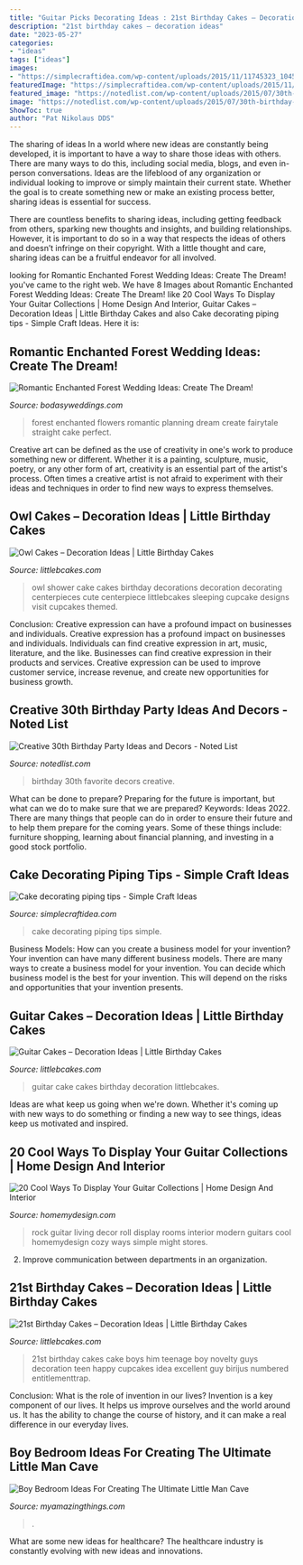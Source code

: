 ```yaml
---
title: "Guitar Picks Decorating Ideas : 21st Birthday Cakes – Decoration Ideas"
description: "21st birthday cakes – decoration ideas"
date: "2023-05-27"
categories:
- "ideas"
tags: ["ideas"]
images:
- "https://simplecraftidea.com/wp-content/uploads/2015/11/11745323_1045128772178867_7368435860878284430_n7.jpg"
featuredImage: "https://simplecraftidea.com/wp-content/uploads/2015/11/11745323_1045128772178867_7368435860878284430_n7.jpg"
featured_image: "https://notedlist.com/wp-content/uploads/2015/07/30th-birthday-party-ideas/4-30th-birthday-party-ideas.jpg"
image: "https://notedlist.com/wp-content/uploads/2015/07/30th-birthday-party-ideas/4-30th-birthday-party-ideas.jpg"
ShowToc: true
author: "Pat Nikolaus DDS"
---
```



The sharing of ideas
In a world where new ideas are constantly being developed, it is important to have a way to share those ideas with others. There are many ways to do this, including social media, blogs, and even in-person conversations.
Ideas are the lifeblood of any organization or individual looking to improve or simply maintain their current state. Whether the goal is to create something new or make an existing process better, sharing ideas is essential for success.

There are countless benefits to sharing ideas, including getting feedback from others, sparking new thoughts and insights, and building relationships. However, it is important to do so in a way that respects the ideas of others and doesn’t infringe on their copyright. With a little thought and care, sharing ideas can be a fruitful endeavor for all involved.

	

		
looking for Romantic Enchanted Forest Wedding Ideas: Create The Dream! you've came to the right web. We have 8 Images about Romantic Enchanted Forest Wedding Ideas: Create The Dream! like 20 Cool Ways To Display Your Guitar Collections | Home Design And Interior, Guitar Cakes – Decoration Ideas | Little Birthday Cakes and also Cake decorating piping tips - Simple Craft Ideas. Here it is:
		
    
## Romantic Enchanted Forest Wedding Ideas: Create The Dream!

<img loading=lazy src="https://bodasyweddings.com/wp-content/uploads/2017/03/planning-an-enchanted-forest-wedding.jpg" onerror="this.onerror=null;this.src='https://tse4.mm.bing.net/th?id=OIP.NcMrGHt2i3TOysYoxNelhgHaLH&amp;pid=15.1';" alt="Romantic Enchanted Forest Wedding Ideas: Create The Dream!">

_Source: bodasyweddings.com_

>forest enchanted flowers romantic planning dream create fairytale straight cake perfect. 

	

Creative art can be defined as the use of creativity in one's work to produce something new or different. Whether it is a painting, sculpture, music, poetry, or any other form of art, creativity is an essential part of the artist's process. Often times a creative artist is not afraid to experiment with their ideas and techniques in order to find new ways to express themselves.

    
## Owl Cakes – Decoration Ideas | Little Birthday Cakes

<img loading=lazy src="http://www.littlebcakes.com/wp-content/uploads/2013/08/Owl-Cake-Decorations.jpg" onerror="this.onerror=null;this.src='https://tse3.mm.bing.net/th?id=OIP.cYw51Y_II8g9-GimOfHqvwHaLs&amp;pid=15.1';" alt="Owl Cakes – Decoration Ideas | Little Birthday Cakes">

_Source: littlebcakes.com_

>owl shower cake cakes birthday decorations decoration decorating centerpieces cute centerpiece littlebcakes sleeping cupcake designs visit cupcakes themed. 

	

Conclusion: Creative expression can have a profound impact on businesses and individuals.
Creative expression has a profound impact on businesses and individuals. Individuals can find creative expression in art, music, literature, and the like. Businesses can find creative expression in their products and services. Creative expression can be used to improve customer service, increase revenue, and create new opportunities for business growth.

    
## Creative 30th Birthday Party Ideas And Decors - Noted List

<img loading=lazy src="https://notedlist.com/wp-content/uploads/2015/07/30th-birthday-party-ideas/4-30th-birthday-party-ideas.jpg" onerror="this.onerror=null;this.src='https://tse2.mm.bing.net/th?id=OIP.-XqlcJxxt05MxdPqg6WMwgHaLH&amp;pid=15.1';" alt="Creative 30th Birthday Party Ideas and Decors - Noted List">

_Source: notedlist.com_

>birthday 30th favorite decors creative. 

	

What can be done to prepare?
Preparing for the future is important, but what can we do to make sure that we are prepared? Keywords: Ideas 2022. There are many things that people can do in order to ensure their future and to help them prepare for the coming years. Some of these things include: furniture shopping, learning about financial planning, and investing in a good stock portfolio.

    
## Cake Decorating Piping Tips - Simple Craft Ideas

<img loading=lazy src="https://simplecraftidea.com/wp-content/uploads/2015/11/11745323_1045128772178867_7368435860878284430_n7.jpg" onerror="this.onerror=null;this.src='https://tse3.mm.bing.net/th?id=OIP.lRzugAbtq_9juu9GRAH7fwHaLG&amp;pid=15.1';" alt="Cake decorating piping tips - Simple Craft Ideas">

_Source: simplecraftidea.com_

>cake decorating piping tips simple. 

	

Business Models: How can you create a business model for your invention?
Your invention can have many different business models. There are many ways to create a business model for your invention. You can decide which business model is the best for your invention. This will depend on the risks and opportunities that your invention presents.

    
## Guitar Cakes – Decoration Ideas | Little Birthday Cakes

<img loading=lazy src="http://www.littlebcakes.com/wp-content/uploads/2013/08/Guitar-Cake-For-Kids.jpg" onerror="this.onerror=null;this.src='https://tse4.mm.bing.net/th?id=OIP.lAmjIfd-HhrI_acid1EjPQHaFj&amp;pid=15.1';" alt="Guitar Cakes – Decoration Ideas | Little Birthday Cakes">

_Source: littlebcakes.com_

>guitar cake cakes birthday decoration littlebcakes. 

	

Ideas are what keep us going when we're down. Whether it's coming up with new ways to do something or finding a new way to see things, ideas keep us motivated and inspired.

    
## 20 Cool Ways To Display Your Guitar Collections | Home Design And Interior

<img loading=lazy src="http://homemydesign.com/wp-content/uploads/2018/03/cool-music-living-room-theme-with-guitar-wall-art.jpg" onerror="this.onerror=null;this.src='https://tse2.mm.bing.net/th?id=OIP.G_AWm2XGq4elJwFVNj9WswHaLH&amp;pid=15.1';" alt="20 Cool Ways To Display Your Guitar Collections | Home Design And Interior">

_Source: homemydesign.com_

>rock guitar living decor roll display rooms interior modern guitars cool homemydesign cozy ways simple might stores. 

	

2. Improve communication between departments in an organization.

    
## 21st Birthday Cakes – Decoration Ideas | Little Birthday Cakes

<img loading=lazy src="http://www.littlebcakes.com/wp-content/uploads/2014/02/21st-Birthday-Cake.jpg" onerror="this.onerror=null;this.src='https://tse3.mm.bing.net/th?id=OIP.IIe9sO-NtsF3ANnAzBiuNAHaJ4&amp;pid=15.1';" alt="21st Birthday Cakes – Decoration Ideas | Little Birthday Cakes">

_Source: littlebcakes.com_

>21st birthday cakes cake boys him teenage boy novelty guys decoration teen happy cupcakes idea excellent guy birijus numbered entitlementtrap. 

	

Conclusion: What is the role of invention in our lives?
Invention is a key component of our lives. It helps us improve ourselves and the world around us. It has the ability to change the course of history, and it can make a real difference in our everyday lives.

    
## Boy Bedroom Ideas For Creating The Ultimate Little Man Cave

<img loading=lazy src="https://myamazingthings.com/wp-content/uploads/2018/01/boys-room-ideas-2-.jpg" onerror="this.onerror=null;this.src='https://tse1.mm.bing.net/th?id=OIP.2amFHkQHA9F_7o1K1FQVXAHaHa&amp;pid=15.1';" alt="Boy Bedroom Ideas For Creating The Ultimate Little Man Cave">

_Source: myamazingthings.com_

>. 

	

What are some new ideas for healthcare?
The healthcare industry is constantly evolving with new ideas and innovations.

